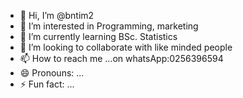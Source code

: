 - 👋 Hi, I’m @bntim2
- 👀 I’m interested in Programming, marketing
- 🌱 I’m currently learning BSc. Statistics
- 💞️ I’m looking to collaborate with like minded people
- 📫 How to reach me ...on whatsApp:0256396594
- 😄 Pronouns: ...
- ⚡ Fun fact: ...

<!---
bntim2/bntim2 is a ✨ special ✨ repository because its `README.md` (this file) appears on your GitHub profile.
You can click the Preview link to take a look at your changes.
--->
